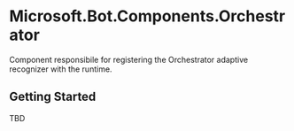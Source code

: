 ﻿# Microsoft.Bot.Components.Orchestrator
Component responsibile for registering the Orchestrator adaptive recognizer with the runtime.

## Getting Started
TBD